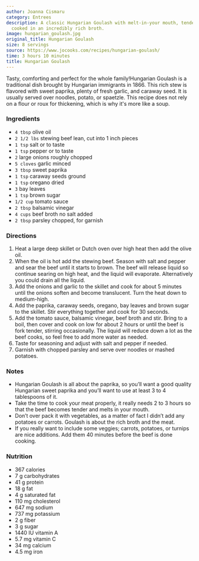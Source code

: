 ```yaml
---
author: Joanna Cismaru
category: Entrees
description: A classic Hungarian Goulash with melt-in-your mouth, tender beef, slowly
  cooked in an incredibly rich broth.
image: hungarian_goulash.jpg
original_title: Hungarian Goulash
size: 8 servings
source: https://www.jocooks.com/recipes/hungarian-goulash/
time: 3 hours 10 minutes
title: Hungarian Goulash
---
```


Tasty, comforting and perfect for the whole family!Hungarian Goulash is a traditional dish brought by Hungarian immigrants in 1866. This rich stew is flavored with sweet paprika, plenty of fresh garlic, and caraway seed. It is usually served over noodles, potato, or spaetzle. This recipe does not rely on a flour or roux for thickening, which is why it's more like a soup. 

### Ingredients

* `4 tbsp` olive oil
* `2 1/2 lbs` stewing beef lean, cut into 1 inch pieces
* `1 tsp` salt or to taste
* `1 tsp` pepper or to taste
* `2` large onions roughly chopped
* `5 cloves` garlic minced
* `3 tbsp` sweet paprika
* `1 tsp` caraway seeds ground
* `1 tsp` oregano dried
* `3` bay leaves
* `1 tsp` brown sugar
* `1/2 cup` tomato sauce
* `2 tbsp` balsamic vinegar
* `4 cups` beef broth no salt added
* `2 tbsp` parsley chopped, for garnish

### Directions

1. Heat a large deep skillet or Dutch oven over high heat then add the olive oil.
2. When the oil is hot add the stewing beef. Season with salt and pepper and sear the beef until it starts to brown. The beef will release liquid so continue searing on high heat, and the liquid will evaporate. Alternatively you could drain all the liquid.
3. Add the onions and garlic to the skillet and cook for about 5 minutes until the onions soften and become translucent. Turn the heat down to medium-high.
4. Add the paprika, caraway seeds, oregano, bay leaves and brown sugar to the skillet. Stir everything together and cook for 30 seconds. 
5. Add the tomato sauce, balsamic vinegar, beef broth and stir. Bring to a boil, then cover and cook on low for about 2 hours or until the beef is fork tender, stirring occasionally. The liquid will reduce down a lot as the beef cooks, so feel free to add more water as needed.
6. Taste for seasoning and adjust with salt and pepper if needed.
7. Garnish with chopped parsley and serve over noodles or mashed potatoes.

### Notes

* Hungarian Goulash is all about the paprika, so you’ll want a good quality Hungarian sweet paprika and you’ll want to use at least 3 to 4 tablespoons of it.
* Take the time to cook your meat properly, it really needs 2 to 3 hours so that the beef becomes tender and melts in your mouth.
* Don’t over pack it with vegetables, as a matter of fact I didn’t add any potatoes or carrots. Goulash is about the rich broth and the meat.
* If you really want to include some veggies; carrots, potatoes, or turnips are nice additions. Add them 40 minutes before the beef is done cooking.

### Nutrition

* 367 calories
* 7 g carbohydrates
* 41 g protein
* 18 g fat
* 4 g saturated fat
* 110 mg cholesterol
* 647 mg sodium
* 737 mg potassium
* 2 g fiber
* 3 g sugar
* 1440 IU vitamin A
* 5.7 mg vitamin C
* 34 mg calcium
* 4.5 mg iron